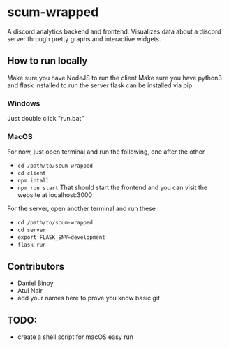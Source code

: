 # scum-wrapped
A discord analytics backend and frontend. Visualizes data about a discord
server through pretty graphs and interactive widgets. 

## How to run locally
Make sure you have NodeJS to run the client
Make sure you have python3 and flask installed to run the server
flask can be installed via pip

### Windows
Just double click "run.bat"

### MacOS

For now, just open terminal and run the following, one after the other
- ```cd /path/to/scum-wrapped```
- ```cd client```
- ```npm intall```
- ```npm run start```
That should start the frontend and you can visit the website at localhost:3000

For the server, open another terminal and run these
- ```cd /path/to/scum-wrapped```
- ```cd server```
- ```export FLASK_ENV=development```
- ```flask run```

## Contributors
- Daniel Binoy
- Atul Nair 
- add your names here to prove you know basic git



## TODO:
- create a shell script for macOS easy run
